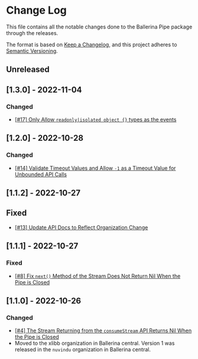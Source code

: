 # Change Log
This file contains all the notable changes done to the Ballerina Pipe package through the releases.

The format is based on [Keep a Changelog](https://keepachangelog.com/en/1.0.0/), and this project adheres to [Semantic Versioning](https://semver.org/spec/v2.0.0.html).

## Unreleased

## [1.3.0] - 2022-11-04

### Changed

- [[#17] Only Allow `readonly|isolated object {}` types as the events](https://github.com/xlibb/module-pipe/issues/17)

## [1.2.0] - 2022-10-28

### Changed
- [[#14] Validate Timeout Values and Allow `-1` as a Timeout Value for Unbounded API Calls](https://github.com/xlibb/module-pipe/issues/14)

## [1.1.2] - 2022-10-27

## Fixed
- [[#13] Update API Docs to Reflect Organization Change](https://github.com/xlibb/module-pipe/issues/13)

## [1.1.1] - 2022-10-27

### Fixed
- [[#8] Fix `next()` Method of the Stream Does Not Return Nil When the Pipe is Closed](https://github.com/xlibb/module-pipe/issues/8)

## [1.1.0] - 2022-10-26

### Changed
- [[#4] The Stream Returning from the `consumeStream` API Returns Nil When the Pipe is Closed](https://github.com/xlibb/module-pipe/issues/4)
- Moved to the xlibb organization in Ballerina central. Version 1 was released in the `nuvindu` organization in Ballerina central.

